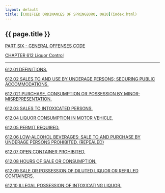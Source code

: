 ```yaml
---
layout: default 
title: [CODIFIED ORDINANCES OF SPRINGBORO, OHIO](index.html) 
---
```


{{ page.title }}
----------------

[PART SIX - GENERAL OFFENSES CODE](28a2a412.html)

[CHAPTER 612 Liquor Control](2af1a412.html)

---

[612.01 DEFINITIONS.](2b0fa412.html)

[612.02 SALES TO AND USE BY UNDERAGE PERSONS; SECURING PUBLIC
ACCOMMODATIONS.](2b17a412.html)

[612.021 PURCHASE, CONSUMPTION OR POSSESSION BY MINOR;
MISREPRESENTATION.](2b35a412.html)

[612.03 SALES TO INTOXICATED PERSONS.](2b45a412.html)

[612.04 LIQUOR CONSUMPTION IN MOTOR VEHICLE.](2b4ca412.html)

[612.05 PERMIT REQUIRED.](2b53a412.html)

[612.06 LOW-ALCOHOL BEVERAGES: SALE TO AND PURCHASE BY UNDERAGE PERSONS
PROHIBITED. (REPEALED)](2b59a412.html)

[612.07 OPEN CONTAINER PROHIBITED.](2b5ca412.html)

[612.08 HOURS OF SALE OR CONSUMPTION.](2b83a412.html)

[612.09 SALE OR POSSESSION OF DILUTED LIQUOR OR REFILLED
CONTAINERS.](2b96a412.html)

[612.10 ILLEGAL POSSESSION OF INTOXICATING LIQUOR.](2b9da412.html)

